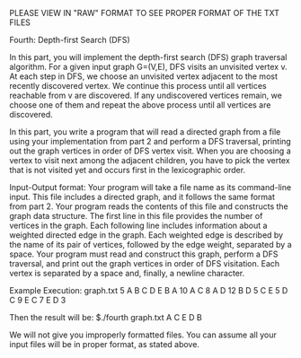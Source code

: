 PLEASE VIEW IN "RAW" FORMAT TO SEE PROPER FORMAT OF THE TXT FILES

Fourth: Depth-first Search (DFS) 

In this part, you will implement the depth-first search (DFS) graph traversal algorithm. For a given
input graph G=(V,E), DFS visits an unvisited vertex v. At each step in DFS, we choose an unvisited
vertex adjacent to the most recently discovered vertex. We continue this process until all vertices
reachable from v are discovered. If any undiscovered vertices remain, we choose one of them and
repeat the above process until all vertices are discovered.

In this part, you write a program that will read a directed graph from a file using your implementation from part 2 
and perform a DFS traversal, printing out the graph vertices in order of DFS
vertex visit. When you are choosing a vertex to visit next among the adjacent children, you have
to pick the vertex that is not visited yet and occurs first in the lexicographic order.

Input-Output format: Your program will take a file name as its command-line input. This file
includes a directed graph, and it follows the same format from part 2. Your program reads the
contents of this file and constructs the graph data structure. The first line in this file provides
the number of vertices in the graph. Each following line includes information about a weighted
directed edge in the graph. Each weighted edge is described by the name of its pair of vertices,
followed by the edge weight, separated by a space. Your program must read and construct this
graph, perform a DFS traversal, and print out the graph vertices in order of DFS visitation. Each
vertex is separated by a space and, finally, a newline character.

Example Execution:
graph.txt
5
A
B
C
D
E
B A 10
A C 8
A D 12
B D 5
C E 5
D C 9
E C 7
E D 3

Then the result will be:
$./fourth graph.txt
A C E D B

We will not give you improperly formatted files. You can assume all your input files will be in
proper format, as stated above.
